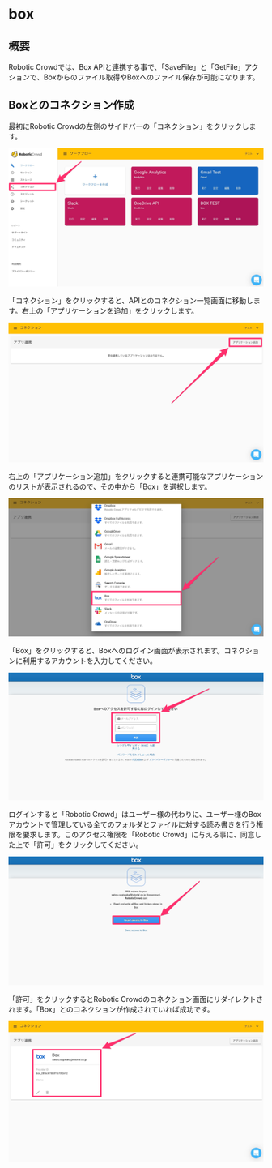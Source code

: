 # box

## 概要

Robotic Crowdでは、Box APIと連携する事で、「SaveFile」と「GetFile」アクションで、Boxからのファイル取得やBoxへのファイル保存が可能になります。

## Boxとのコネクション作成

最初にRobotic Crowdの左側のサイドバーの「コネクション」をクリックします。

![](../.gitbook/assets/connection_click.png)

「コネクション」をクリックすると、APIとのコネクション一覧画面に移動します。右上の「アプリケーションを追加」をクリックします。

![](../.gitbook/assets/connection_ui%20%281%29.png)

右上の「アプリケーション追加」をクリックすると連携可能なアプリケーションのリストが表示されるので、その中から「Box」を選択します。

![](../.gitbook/assets/connection_list_box.png)

「Box」をクリックすると、Boxへのログイン画面が表示されます。コネクションに利用するアカウントを入力してください。

![](../.gitbook/assets/box_account.png)

ログインすると「Robotic Crowd」はユーザー様の代わりに、ユーザー様のBoxアカウントで管理している全てのフォルダとファイルに対する読み書きを行う権限を要求します。このアクセス権限を「Robotic Crowd」に与える事に、同意した上で「許可」をクリックしてください。

![](../.gitbook/assets/box_integration.png)

「許可」をクリックするとRobotic Crowdのコネクション画面にリダイレクトされます。「Box」とのコネクションが作成されていれば成功です。

![](../.gitbook/assets/set_box.png)

